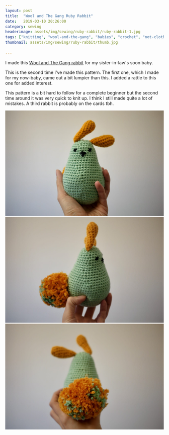 ```yaml
---
layout: post
title:  "Wool and The Gang Ruby Rabbit"
date:   2019-03-10 20:26:00
category: sewing
headerimage: assets/img/sewing/ruby-rabbit/ruby-rabbit-1.jpg
tags: ["knitting", "wool-and-the-gang", "babies", "crochet", "not-clothes"]
thumbnail: assets/img/sewing/ruby-rabbit/thumb.jpg

---
```


I made this [Wool and The Gang rabbit](https://www.woolandthegang.com/en/products/ruby-rabbit) for my sister-in-law's soon baby.

This is the second time I've made this pattern. The first one, which I made for my now-baby, came out a bit lumpier than this. I added a rattle to this one for added interest.

This pattern is a bit hard to follow for a complete beginner but the second time around it was very quick to knit up. I think I still made quite a lot of mistakes. A third rabbit is probably on the cards tbh.


![Ruby Rabbit](/assets/img/sewing/ruby-rabbit/ruby-rabbit-1.jpg)
![Ruby Rabbit](/assets/img/sewing/ruby-rabbit/ruby-rabbit-2.jpg)
![Ruby Rabbit](/assets/img/sewing/ruby-rabbit/ruby-rabbit-3.jpg)
